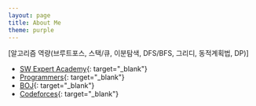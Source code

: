 ```yaml
---
layout: page
title: About Me
theme: purple
---
```


[알고리즘 역량(브루트포스, 스택/큐, 이분탐색, DFS/BFS, 그리디, 동적계획법, DP)]
- [SW Expert Academy](https://swexpertacademy.com/main/main.do){: target="_blank"}
- [Programmers](https://programmers.co.kr/){: target="_blank"}
- [BOJ](https://www.acmicpc.net/){: target="_blank"}
- [Codeforces](https://codeforces.com/){: target="_blank"}